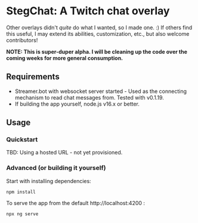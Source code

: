 # StegChat: A Twitch chat overlay

Other overlays didn't _quite_ do what I wanted, so I made one. :) If others find this useful, I may extend its abilities, customization, etc., but also welcome contributors!

**NOTE: This is super-duper alpha. I will be cleaning up the code over the coming weeks for more general consumption.**

## Requirements

- Streamer.bot with websocket server started - Used as the connecting mechanism to read chat messages from.  Tested with v0.1.19.
- If building the app yourself, node.js v16.x or better.  

## Usage

### Quickstart
TBD: Using a hosted URL - not yet provisioned.

### Advanced (or building it yourself)

Start with installing dependencies:
```
npm install
```

To serve the app from the default http://localhost:4200 :

```
npx ng serve
```

